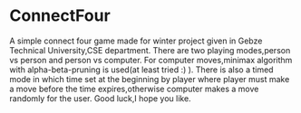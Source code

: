 # ConnectFour
A simple connect four game made for winter project given in Gebze Technical University,CSE department.
There are two playing modes,person vs person and person vs computer.
For computer moves,minimax algorithm with alpha-beta-pruning is used(at least tried :) ).
There is also a timed mode in which time set at the beginning by player where player must make a move
before the time expires,otherwise computer makes a move randomly for the user.
Good luck,I hope you like.
